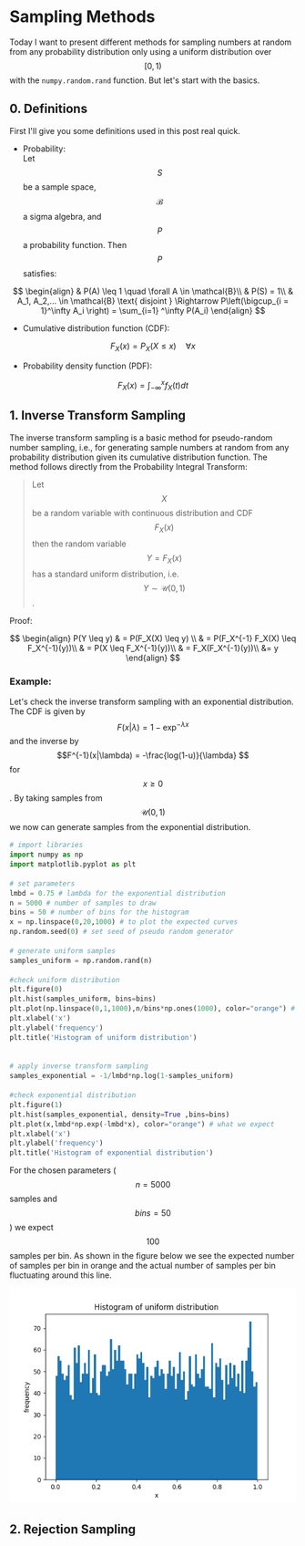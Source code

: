 # Sampling Methods

Today I want to present different methods for sampling numbers at random from any probability distribution only using a uniform distribution over $$[0, 1)$$ with the `numpy.random.rand` function. But let's start with the basics.

## 0. Definitions
First I'll give you some definitions used in this post real quick.

- Probability: \
Let $$S$$ be a sample space, $$\mathcal{B}$$ a sigma algebra, and $$P$$ a probability function. Then $$P$$ satisfies:

$$ 
\begin{align}
& P(A) \leq 1 \quad \forall A \in \mathcal{B}\\
& P(S) = 1\\
& A_1, A_2,... \in \mathcal{B} \text{ disjoint } \Rightarrow P\left(\bigcup_{i = 1}^\infty A_i \right) = \sum_{i=1}	^\infty P(A_i)
\end{align}
$$
- Cumulative distribution function (CDF):
  
$$
F_X(x) = P_X(X \leq x) \quad \forall x
$$

- Probability density function (PDF):

$$
F_X(x) = \int_{-\infty}^x f_X(t) dt
$$
  

## 1. Inverse Transform Sampling
The inverse transform sampling is a basic method for pseudo-random number sampling, i.e., for generating sample numbers at random from any probability distribution given its cumulative distribution function.
The method follows directly from the Probability Integral Transform: 

> Let $$X$$ be a random variable with continuous distribution and CDF $$F_X(x)$$ then the random variable $$Y= F_X(x)$$ has a standard uniform distribution, i.e. $$Y \sim \mathcal{U}(0,1)$$.

Proof:
  
$$
\begin{align}
P(Y \leq y) & = P(F_X(X) \leq y) \\
& = P(F_X^{-1} F_X(X) \leq F_X^{-1}(y))\\
& = P(X \leq  F_X^{-1}(y))\\
& = F_X(F_X^{-1}(y))\\
&= y
\end{align}
$$

### Example:
Let's check the inverse transform sampling with an exponential distribution. The CDF is given by $$ F(x|\lambda) = 1-\exp^{-\lambda x}$$ and the inverse by $$F^{-1}(x|\lambda) = -\frac{log(1-u)}{\lambda} $$ for $$x\geq 0$$. By taking samples from $$\mathcal{U}(0,1)$$ we now can generate samples from the exponential distribution. 
```Python
# import libraries
import numpy as np
import matplotlib.pyplot as plt

# set parameters
lmbd = 0.75 # lambda for the exponential distribution
n = 5000 # number of samples to draw
bins = 50 # number of bins for the histogram
x = np.linspace(0,20,1000) # to plot the expected curves
np.random.seed(0) # set seed of pseudo random generator

# generate uniform samples
samples_uniform = np.random.rand(n)

#check uniform distribution
plt.figure(0)
plt.hist(samples_uniform, bins=bins)
plt.plot(np.linspace(0,1,1000),n/bins*np.ones(1000), color="orange") # what we expect
plt.xlabel('x')
plt.ylabel('frequency')
plt.title('Histogram of uniform distribution')


# apply inverse transform sampling 
samples_exponential = -1/lmbd*np.log(1-samples_uniform)

#check exponential distribution
plt.figure(1)
plt.hist(samples_exponential, density=True ,bins=bins)
plt.plot(x,lmbd*np.exp(-lmbd*x), color="orange") # what we expect
plt.xlabel('x')
plt.ylabel('frequency')
plt.title('Histogram of exponential distribution')
```
For the chosen parameters ($$n=5000$$ samples and $$bins=50$$) we expect $$100$$ samples per bin. As shown in the figure below we see the expected number of samples per bin in orange and the actual number of samples per bin fluctuating around this line. 

![alt text](https://github.com/ludwigwaibel/ludwigwaibel.github.io/blob/main/_img/sampling/uniform_distribution.png?raw=true)



## 2. Rejection Sampling



